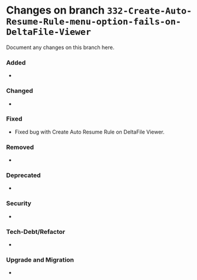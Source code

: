 # Changes on branch `332-Create-Auto-Resume-Rule-menu-option-fails-on-DeltaFile-Viewer`
Document any changes on this branch here.
### Added
- 

### Changed
- 

### Fixed
- Fixed bug with Create Auto Resume Rule on DeltaFile Viewer. 

### Removed
- 

### Deprecated
- 

### Security
- 

### Tech-Debt/Refactor
- 

### Upgrade and Migration
- 
